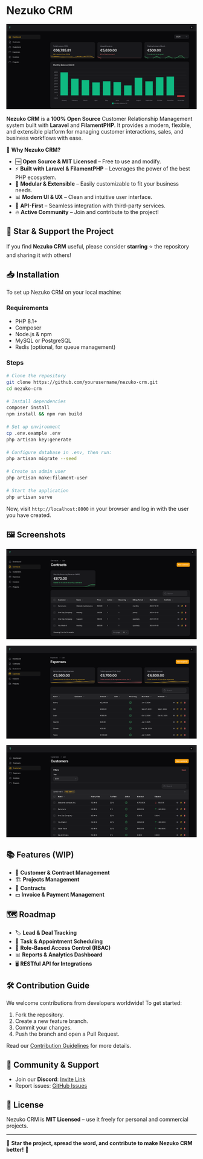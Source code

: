 # Nezuko CRM

![Nezuko Dashboard](https://github.com/sourcecodeit/nezuko-crm/blob/main/github-assets/dashboard-min.png?raw=true?raw=true)

**Nezuko CRM** is a **100% Open Source** Customer Relationship Management system built with **Laravel** and **FilamentPHP**. It provides a modern, flexible, and extensible platform for managing customer interactions, sales, and business workflows with ease.

🚀 **Why Nezuko CRM?**
- 🆓 **Open Source & MIT Licensed** – Free to use and modify.
- ⚡ **Built with Laravel & FilamentPHP** – Leverages the power of the best PHP ecosystem.
- 🔌 **Modular & Extensible** – Easily customizable to fit your business needs.
- 📊 **Modern UI & UX** – Clean and intuitive user interface.
- 🔄 **API-First** – Seamless integration with third-party services.
- 🔥 **Active Community** – Join and contribute to the project!

## 🌟 Star & Support the Project
If you find **Nezuko CRM** useful, please consider **starring** ⭐ the repository and sharing it with others!

## 📥 Installation
To set up Nezuko CRM on your local machine:

### Requirements
- PHP 8.1+
- Composer
- Node.js & npm
- MySQL or PostgreSQL
- Redis (optional, for queue management)

### Steps
```bash
# Clone the repository
git clone https://github.com/yourusername/nezuko-crm.git
cd nezuko-crm

# Install dependencies
composer install
npm install && npm run build

# Set up environment
cp .env.example .env
php artisan key:generate

# Configure database in .env, then run:
php artisan migrate --seed

# Create an admin user
php artisan make:filament-user

# Start the application
php artisan serve
```

Now, visit `http://localhost:8000` in your browser and log in with the user you have created.

## 🖼️ Screenshots

![Nezuko Contracts](https://github.com/sourcecodeit/nezuko-crm/blob/main/github-assets/contracts-min.png?raw=true)

![Nezuko Expenses](https://github.com/sourcecodeit/nezuko-crm/blob/main/github-assets/expenses-min.png?raw=true)

![Nezuko Customers](https://github.com/sourcecodeit/nezuko-crm/blob/main/github-assets/customers-min.png?raw=true)

## 📚 Features (WIP)
- 🧾 **Customer & Contract Management**
- 🏗️ **Projects Management**
- 📑 **Contracts**
- 💵 **Invoice & Payment Management**

## 🗺️ Roadmap

- 🏷️ **Lead & Deal Tracking**
- 📅 **Task & Appointment Scheduling**
- 🔐 **Role-Based Access Control (RBAC)**
- 📊 **Reports & Analytics Dashboard**
- 🖥️ **RESTful API for Integrations**


## 🛠️ Contribution Guide
We welcome contributions from developers worldwide! To get started:
1. Fork the repository.
2. Create a new feature branch.
3. Commit your changes.
4. Push the branch and open a Pull Request.

Read our [Contribution Guidelines](CONTRIBUTING.md) for more details.

## 📢 Community & Support
- Join our **Discord**: [Invite Link](https://discord.gg/BKXaSf4q)
- Report issues: [GitHub Issues](https://github.com/sourcecodeit/nezuko-crm/issues)

## 📝 License
Nezuko CRM is **MIT Licensed** – use it freely for personal and commercial projects.

---

💖 **Star the project, spread the word, and contribute to make Nezuko CRM better!** 🚀

